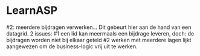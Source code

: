 # LearnASP
#2: meerdere bijdragen verwerken...
Dit gebeurt hier aan de hand van een datagrid.
2 issues:
#1 een lid kan meermaals een bijdrage leveren, doch: de bijdragen worden niet bij elkaar geteld
#2 werken met meerdere lagen lijkt aangewezen om de business-logic vrij uit te werken.
